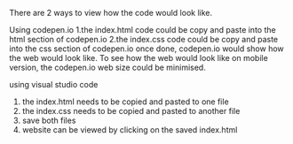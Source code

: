 There are 2 ways to view how the code would look like.

Using codepen.io
1.the index.html code could be copy and paste into the html section of codepen.io 
2.the index.css code could be copy and paste into the css section of codepen.io 
once done, codepen.io would show how the web would look like. To see how the web would look like on mobile version, the codepen.io web size could be minimised. 

using visual studio code 
1. the index.html needs to be copied and pasted to one file
2. the index.css needs to be copied and pasted to another file
3. save both files
4. website can be viewed by clicking on the saved index.html
